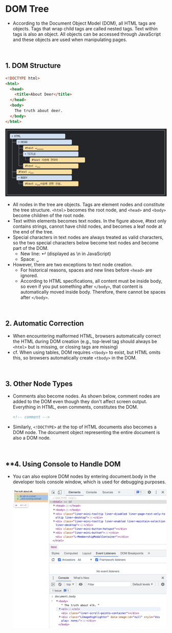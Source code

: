 # DOM Tree

- According to the Document Object Model (DOM), all HTML tags are objects. Tags that wrap child tags are called nested tags. Text within tags is also an object. All objects can be accessed through JavaScript and these objects are used when manipulating pages.

<br/>

## 1. DOM Structure

```html
<!DOCTYPE html>
<html>
  <head>
    <title>About Deer</title>
  </head>
  <body>
    The truth about deer.
  </body>
</html>
```

![dom_node.png](../Images/dom_node.png)

- All nodes in the tree are objects. Tags are element nodes and constitute the tree structure. `<html>` becomes the root node, and `<head>` and `<body>` become children of the root node.
- Text within elements becomes text nodes. In the figure above, #text only contains strings, cannot have child nodes, and becomes a leaf node at the end of the tree.
- Special characters in text nodes are always treated as valid characters, so the two special characters below become text nodes and become part of the DOM.
  - New line: ↵ (displayed as \n in JavaScript)
  - Space: `␣`
- However, there are two exceptions to text node creation.
  - For historical reasons, spaces and new lines before `<head>` are ignored.
  - According to HTML specifications, all content must be inside body, so even if you put something after `</body>`, that content is automatically moved inside body. Therefore, there cannot be spaces after `</body>`.

<br/>

## 2. Automatic Correction

- When encountering malformed HTML, browsers automatically correct the HTML during DOM creation (e.g., top-level tag should always be `<html>` but is missing, or closing tags are missing)
- cf. When using tables, DOM requires `<tbody>` to exist, but HTML omits this, so browsers automatically create `<tbody>` in the DOM.

<br/>

## 3. Other Node Types

- Comments also become nodes. As shown below, comment nodes are added to the DOM even though they don't affect screen output. Everything in HTML, even comments, constitutes the DOM.

  ```html
  <!-- comment -->
  ```

- Similarly, `<!DOCTYPE>` at the top of HTML documents also becomes a DOM node. The document object representing the entire document is also a DOM node.

<br/>

## \*\*4. Using Console to Handle DOM

- You can also explore DOM nodes by entering document.body in the developer tools console window, which is used for debugging purposes.

  ![dom_console.png](../Images/dom_console.png)
